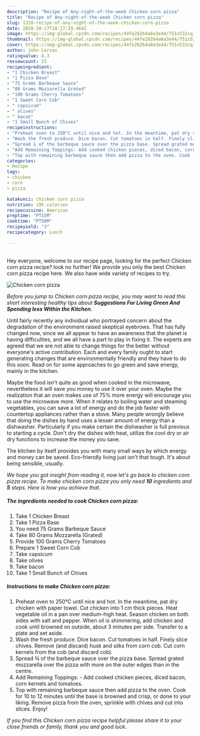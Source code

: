 ```yaml
---
description: "Recipe of Any-night-of-the-week Chicken corn pizza"
title: "Recipe of Any-night-of-the-week Chicken corn pizza"
slug: 1328-recipe-of-any-night-of-the-week-chicken-corn-pizza
date: 2020-10-17T18:17:19.464Z
image: https://img-global.cpcdn.com/recipes/44fe28264a8a3e44/751x532cq70/chicken-corn-pizza-recipe-main-photo.jpg
thumbnail: https://img-global.cpcdn.com/recipes/44fe28264a8a3e44/751x532cq70/chicken-corn-pizza-recipe-main-photo.jpg
cover: https://img-global.cpcdn.com/recipes/44fe28264a8a3e44/751x532cq70/chicken-corn-pizza-recipe-main-photo.jpg
author: John Larson
ratingvalue: 4.3
reviewcount: 15
recipeingredient:
- "1 Chicken Breast"
- "1 Pizza Base"
- "75 Grams Barbeque Sauce"
- "80 Grams Mozzarella Grated"
- "100 Grams Cherry Tomatoes"
- "1 Sweet Corn Cob"
- " capsicum"
- " olives"
- " bacon"
- "1 Small Bunch of Chives"
recipeinstructions:
- "Preheat oven to 250°C until nice and hot. In the meantime, pat dry chicken with paper towel. Cut chicken into 1 cm thick pieces. Heat vegetable oil in a pan over medium-high heat. Season chicken on both sides with salt and pepper. When oil is shimmering, add chicken and cook until browned on outside, about 3 minutes per side. Transfer to a plate and set aside."
- "Wash the fresh produce. Dice bacon. Cut tomatoes in half. Finely slice chives. Remove (and discard) husk and silks from corn cob. Cut corn kernels from the cob (and discard cob)."
- "Spread ¾ of the barbeque sauce over the pizza base. Spread grated mozzarella over the pizza with more on the outer edges than in the centre."
- "Add Remaining Toppings: Add cooked chicken pieces, diced bacon, corn kernels and tomatoes."
- "Top with remaining barbeque sauce then add pizza to the oven. Cook for 10 to 12 minutes until the base is browned and crisp, or done to your liking. Remove pizza from the oven, sprinkle with chives and cut into slices. Enjoy!"
categories:
- Recipe
tags:
- chicken
- corn
- pizza

katakunci: chicken corn pizza 
nutrition: 195 calories
recipecuisine: American
preptime: "PT15M"
cooktime: "PT50M"
recipeyield: "3"
recipecategory: Lunch

---
```

<br>
Hey everyone, welcome to our recipe page, looking for the perfect Chicken corn pizza recipe? look no further! We provide you only the best Chicken corn pizza recipe here. We also have wide variety of recipes to try.
<br>


![Chicken corn pizza](https://img-global.cpcdn.com/recipes/44fe28264a8a3e44/751x532cq70/chicken-corn-pizza-recipe-main-photo.jpg)

<i>Before you jump to Chicken corn pizza recipe, you may want to read this short interesting healthy tips about 
<strong>Suggestions For Living Green And Spending less Within the Kitchen</strong>.</i>
</br>

Until fairly recently any individual who portrayed concern about the degradation of the environment raised skeptical eyebrows. That has fully changed now, since we all appear to have an awareness that the planet is having difficulties, and we all have a part to play in fixing it. The experts are agreed that we are not able to change things for the better without everyone's active contribution. Each and every family ought to start generating changes that are environmentally friendly and they have to do this soon. Read on for some approaches to go green and save energy, mainly in the kitchen.

Maybe the food isn't quite as good when cooked in the microwave, nevertheless it will save you money to use it over your oven. Maybe the realization that an oven makes use of 75% more energy will encourage you to use the microwave more. When it relates to boiling water and steaming vegetables, you can save a lot of energy and do the job faster with countertop appliances rather than a stove. Many people wrongly believe that doing the dishes by hand uses a lesser amount of energy than a dishwasher. Particularly if you make certain the dishwasher is full previous to starting a cycle. Don't dry the dishes with heat, utilize the cool dry or air dry functions to increase the money you save.

The kitchen by itself provides you with many small ways by which energy and money can be saved. Eco-friendly living just isn't that tough. It's about being sensible, usually.


<i>We hope you got insight from reading it, now let's go back to chicken corn pizza recipe. To make chicken corn pizza you only need <strong>10</strong> ingredients and <strong>5</strong> steps. Here is how you achieve that.
</i>

##### The ingredients needed to cook Chicken corn pizza:

1. Take 1 Chicken Breast
1. Take 1 Pizza Base
1. You need 75 Grams Barbeque Sauce
1. Take 80 Grams Mozzarella (Grated)
1. Provide 100 Grams Cherry Tomatoes
1. Prepare 1 Sweet Corn Cob
1. Take  capsicum
1. Take  olives
1. Take  bacon
1. Take 1 Small Bunch of Chives


##### Instructions to make Chicken corn pizza:

1. Preheat oven to 250°C until nice and hot. In the meantime, pat dry chicken with paper towel. Cut chicken into 1 cm thick pieces. Heat vegetable oil in a pan over medium-high heat. Season chicken on both sides with salt and pepper. When oil is shimmering, add chicken and cook until browned on outside, about 3 minutes per side. Transfer to a plate and set aside.
1. Wash the fresh produce. Dice bacon. Cut tomatoes in half. Finely slice chives. Remove (and discard) husk and silks from corn cob. Cut corn kernels from the cob (and discard cob).
1. Spread ¾ of the barbeque sauce over the pizza base. Spread grated mozzarella over the pizza with more on the outer edges than in the centre.
1. Add Remaining Toppings: - Add cooked chicken pieces, diced bacon, corn kernels and tomatoes.
1. Top with remaining barbeque sauce then add pizza to the oven. Cook for 10 to 12 minutes until the base is browned and crisp, or done to your liking. Remove pizza from the oven, sprinkle with chives and cut into slices. Enjoy!


<i>If you find this Chicken corn pizza recipe helpful please share it to your close friends or family, thank you and good luck.</i>
